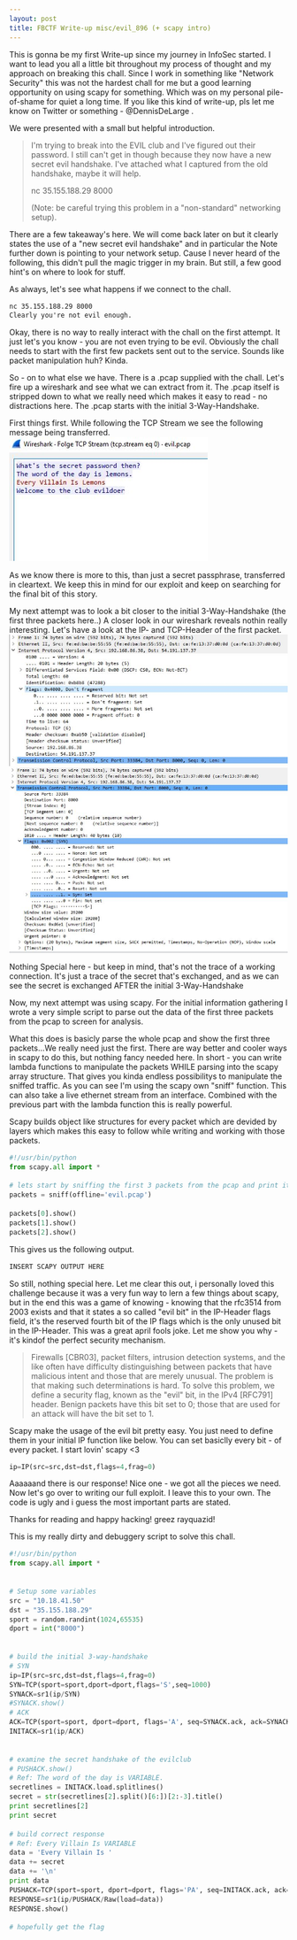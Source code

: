 ```yaml
---
layout: post
title: FBCTF Write-up misc/evil_896 (+ scapy intro)
---
```

This is gonna be my first Write-up since my journey in InfoSec started. I want to lead you all a little bit throughout my process of thought and my approach on breaking this chall. Since I work in something like "Network Security" this was not the hardest chall for me but a good learning opportunity on using scapy for something. Which was on my personal pile-of-shame for quiet a long time. If you like this kind of write-up, pls let me know on Twitter or something - @DennisDeLarge . 

We were presented with a small but helpful introduction.

> I'm trying to break into the EVIL club and I've figured out their password. I still can't get in though because they now have a new secret evil handshake. I've attached what I captured from the old handshake, maybe it will help.
> 
> nc 35.155.188.29 8000
> 
> (Note: be careful trying this problem in a "non-standard" networking setup).

There are a few takeaway's here. We will come back later on but it clearly states the use of a "new secret evil handshake" and in particular the Note further down is pointing to your network setup. Cause I never heard of the following, this didn't pull the magic trigger in my brain. But still, a few good hint's on where to look for stuff.

As always, let's see what happens if we connect to the chall.
```txt
nc 35.155.188.29 8000
Clearly you're not evil enough.
```
Okay, there is no way to really interact with the chall on the first attempt. It just let's you know - you are not even trying to be evil. 
Obviously the chall needs to start with the first few packets sent out to the service. Sounds like packet manipulation huh? Kinda.

So - on to what else we have.
There is a .pcap supplied with the chall. Let's fire up a wireshark and see what we can extract from it.
The .pcap itself is stripped down to what we really need which makes it easy to read - no distractions here. The .pcap starts with the initial 3-Way-Handshake.

First things first. While following the TCP Stream we see the following message being transferred.
![image](../images/05wire.JPG "TCP Stream Data")

As we know there is more to this, than just a secret passphrase, transferred in cleartext. We keep this in mind for our exploit and keep on searching for the final bit of this story.

My next attempt was to look a bit closer to the initial 3-Way-Handshake (the first three packets here..)
A closer look in our wireshark reveals nothin really interesting. Let's have a look at the IP- and TCP-Header of the first packet.
![image](../images/03wire.JPG "InitSYN - IP")
![image](../images/04wire.JPG "InitSYN - TCP")

Nothing Special here - but keep in mind, that's not the trace of a working connection. It's just a trace of the secret that's exchanged, and as we can see the secret is exchanged AFTER the initial 3-Way-Handshake

Now, my next attempt was using scapy. For the initial information gathering I wrote a very simple script to parse out the data of the first three packets from the pcap to screen for analysis.

What this does is basicly parse the whole pcap and show the first three packets...We really need just the first.
There are way better and cooler ways in scapy to do this, but nothing fancy needed here. In short - you can write lambda functions to manipulate the packets WHILE parsing into the scapy array structure. That gives you kinda endless possibilitys to manipulate the sniffed traffic. As you can see I'm using the scapy own "sniff" function. This can also take a live ethernet stream from an interface. Combined with the previous part with the lambda function this is really powerful. 

Scapy builds object like structures for every packet which are devided by layers which makes this easy to follow while writing and working with those packets.

```python
#!/usr/bin/python
from scapy.all import *

# lets start by sniffing the first 3 packets from the pcap and print it's metadate as best as possible
packets = sniff(offline='evil.pcap')

packets[0].show()
packets[1].show()
packets[2].show()

```
This gives us the following output.
```txt
INSERT SCAPY OUTPUT HERE
```

So still, nothing special here.
Let me clear this out, i personally loved this challenge because it was a very fun way to lern a few things about scapy, but in the end this was a game of knowing - knowing that the rfc3514 from 2003 exists and that it states a so called "evil bit" in the IP-Header flags field, it's the reserved fourth bit of the IP flags which is the only unused bit in the IP-Header. This was a great april fools joke. Let me show you why - it's kindof the perfect security mechanism.

> Firewalls [CBR03], packet filters, intrusion detection systems, and
> the like often have difficulty distinguishing between packets that
> have malicious intent and those that are merely unusual.  The problem
> is that making such determinations is hard.  To solve this problem,
> we define a security flag, known as the "evil" bit, in the IPv4
> [RFC791] header.  Benign packets have this bit set to 0; those that
> are used for an attack will have the bit set to 1.

Scapy make the usage of the evil bit pretty easy. You just need to define them in your initial IP function like below. You can set basiclly every bit - of every packet. I start lovin' scapy <3
```python
ip=IP(src=src,dst=dst,flags=4,frag=0)
```
Aaaaaand there is our response! Nice one - we got all the pieces we need. Now let's go over to writing our full exploit.
I leave this to your own. The code is ugly and i guess the most important parts are stated.

Thanks for reading and happy hacking!
  greez rayquazid!

This is my really dirty and debuggery script to solve this chall.
```python
#!/usr/bin/python
from scapy.all import *


# Setup some variables
src = "10.18.41.50"
dst = "35.155.188.29"
sport = random.randint(1024,65535)
dport = int("8000")


# build the initial 3-way-handshake
# SYN
ip=IP(src=src,dst=dst,flags=4,frag=0)
SYN=TCP(sport=sport,dport=dport,flags='S',seq=1000)
SYNACK=sr1(ip/SYN)
#SYNACK.show()
# ACK
ACK=TCP(sport=sport, dport=dport, flags='A', seq=SYNACK.ack, ack=SYNACK.seq + 1)
INITACK=sr1(ip/ACK)


# examine the secret handshake of the evilclub
# PUSHACK.show()
# Ref: The word of the day is VARIABLE.
secretlines = INITACK.load.splitlines()
secret = str(secretlines[2].split()[6:])[2:-3].title()
print secretlines[2]
print secret

# build correct response
# Ref: Every Villain Is VARIABLE
data = 'Every Villain Is '
data += secret
data += '\n'
print data
PUSHACK=TCP(sport=sport, dport=dport, flags='PA', seq=INITACK.ack, ack=INITACK.seq + 1)
RESPONSE=sr1(ip/PUSHACK/Raw(load=data))
RESPONSE.show()

# hopefully get the flag
```
